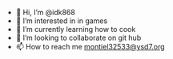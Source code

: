 - 👋 Hi, I’m @idk868
- 👀 I’m interested in in games
- 🌱 I’m currently learning how to cook
- 💞️ I’m looking to collaborate on git hub
- 📫 How to reach me montiel32533@ysd7.org

<!---
idk868/idk868 is a ✨ special ✨ repository because its `README.md` (this file) appears on your GitHub profile.
You can click the Preview link to take a look at your changes.
--->
